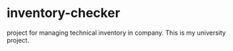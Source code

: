 # inventory-checker
project for managing technical inventory in company. This is my university project.
